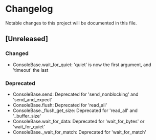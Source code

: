 # Changelog
Notable changes to this project will be documented in this file.

## [Unreleased]
### Changed
- ConsoleBase.wait_for_quiet: 'quiet' is now the first argument, and 'timeout' the last

### Deprecated
- ConsoleBase.send: Deprecated for 'send_nonblocking' and 'send_and_expect'
- ConsoleBase.flush: Deprecated for 'read_all'
- ConsoleBase._flush_get_size: Deprecated for 'read_all' and '_buffer_size'
- ConsoleBase.wait_for_data: Deprecated for 'wait_for_bytes' or 'wait_for_quiet'
- ConsoleBase._wait_for_match: Deprecated for 'wait_for_match'
